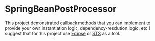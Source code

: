 # SpringBeanPostProcessor
This project demonstrated callback methods that you can implement to provide your own instantiation logic, dependency-resolution logic, etc
I suggest that for this project use [Eclipse](https://www.eclipse.org/downloads/) or [STS](https://spring.io/tools) as a tool.
